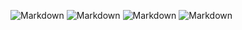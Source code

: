 ![Markdown](http://i1.piimg.com/579182/bc4630e1a0e2e07c.jpg)
![Markdown](http://i1.piimg.com/579182/35bce80ac36661f2.jpg)
![Markdown](http://i1.piimg.com/579182/e599753f9c9f024d.jpg)
![Markdown](http://i1.piimg.com/579182/e54e83ddb98ca3ee.jpg)
